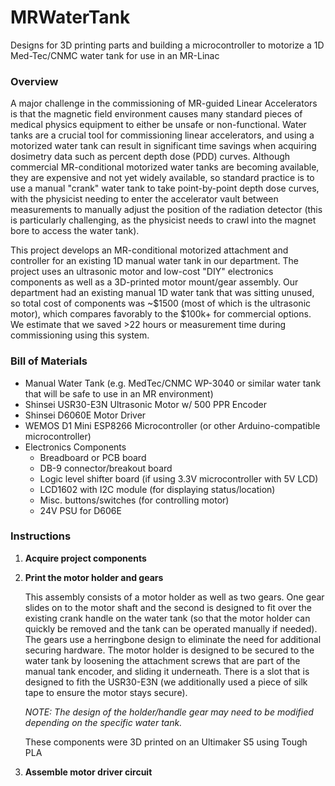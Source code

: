 # MRWaterTank
Designs for 3D printing parts and building a microcontroller to motorize a 1D Med-Tec/CNMC water tank for use in an MR-Linac

### Overview

A major challenge in the commissioning of MR-guided Linear Accelerators is that the magnetic field environment causes many standard pieces of medical physics equipment to either be unsafe or non-functional.  Water tanks are a crucial tool for commissioning linear accelerators, and using a motorized water tank can result in significant time savings when acquiring dosimetry data such as percent depth dose (PDD) curves.  Although commercial MR-conditional motorized water tanks are becoming available, they are expensive and not yet widely available, so standard practice is to use a manual "crank" water tank to take point-by-point depth dose curves, with the physicist needing to enter the accelerator vault between measurements to manually adjust the position of the radiation detector (this is particularly challenging, as the physicist needs to crawl into the magnet bore to access the water tank).

This project develops an MR-conditional motorized attachment and controller for an existing 1D manual water tank in our department.  The project uses an ultrasonic motor and low-cost "DIY" electronics components as well as a 3D-printed motor mount/gear assembly.  Our department had an existing manual 1D water tank that was sitting unused, so total cost of components was ~$1500 (most of which is the ultrasonic motor), which compares favorably to the $100k+ for commercial options.  We estimate that we saved >22 hours or measurement time during commissioning using this system.

### Bill of Materials
* Manual Water Tank (e.g. MedTec/CNMC WP-3040 or similar water tank that will be safe to use in an MR environment)
* Shinsei USR30-E3N Ultrasonic Motor w/ 500 PPR Encoder
* Shinsei D6060E Motor Driver
* WEMOS D1 Mini ESP8266 Microcontroller (or other Arduino-compatible microcontroller)
* Electronics Components
  * Breadboard or PCB board
  * DB-9 connector/breakout board
  * Logic level shifter board (if using 3.3V microcontroller with 5V LCD)
  * LCD1602 with I2C module (for displaying status/location)
  * Misc. buttons/switches (for controlling motor)
  * 24V PSU for D606E

### Instructions
1. **Acquire project components**
1. **Print the motor holder and gears**

   This assembly consists of a motor holder as well as two gears.  One gear slides on to the motor shaft and the second is designed to fit over the existing crank handle on the water tank (so that the motor holder can quickly be removed and the tank can be operated manually if needed).  The gears use a herringbone design to eliminate the need for additional securing hardware.  The motor holder is designed to be secured to the water tank by loosening the attachment screws that are part of the manual tank encoder, and sliding it underneath.  There is a slot that is designed to fith the USR30-E3N (we additionally used a piece of silk tape to ensure the motor stays secure).
   
   *NOTE: The design of the holder/handle gear may need to be modified depending on the specific water tank.* 
   
   These components were 3D printed on an Ultimaker S5 using Tough PLA

1. **Assemble motor driver circuit**


